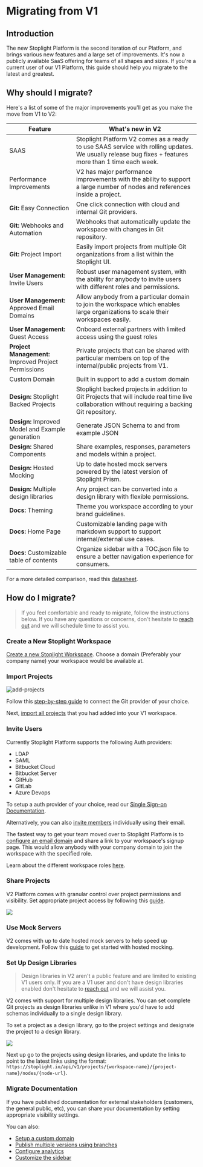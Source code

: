 # Migrating from V1

## Introduction

The new Stoplight Platform is the second iteration of our Platform, and brings various new features and a large set of improvements. It's now a publicly available SaaS offering for teams of all shapes and sizes. If you're a current user of our V1 Platform, this guide should help you migrate to the latest and greatest. 

## Why should I migrate?

Here's a list of some of the major improvements you'll get as you make the move from V1 to V2:

Feature | What's new in V2 |
---------|----------|
 SAAS | Stoplight Platform V2 comes as a ready to use SAAS service with rolling updates. We usually release bug fixes + features more than 1 time each week. 
 Performance Improvements | V2 has major performance improvements with the ability to support a large number of nodes and references inside a project.
 **Git:** Easy Connection | One click connection with cloud and internal Git providers.
 **Git:** Webhooks and Automation | Webhooks that automatically update the workspace with changes in Git repository. 
**Git:** Project Import | Easily import projects from multiple Git organizations from a list within the Stoplight UI. 
**User Management:** Invite Users| Robust user management system, with the ability for anybody to invite users with different roles and permissions. 
**User Management:** Approved Email Domains | Allow anybody from a particular domain to join the workspace which enables large organizations to scale their workspaces easily.
**User Management:** Guest Access | Onboard external partners with limited access using the guest roles
**Project Management:** Improved Project Permissions | Private projects that can be shared with particular members on top of the internal/public projects from V1. 
Custom Domain | Built in support to add a custom domain
**Design:** Stoplight Backed Projects | Stoplight backed projects in addition to Git Projects that will include real time live collaboration without requiring a backing Git repository.
**Design:** Improved Model and Example generation | Generate JSON Schema to and from example JSON 
**Design:** Shared Components | Share examples, responses, parameters and models within a project. 
**Design:** Hosted Mocking | Up to date hosted mock servers powered by the latest version of Stoplight Prism.
**Design:** Multiple design libraries | Any project can be converted into a design library with flexible permissions.
**Docs:** Theming | Theme you workspace according to your brand guidelines. 
**Docs:** Home Page | Customizable landing page with markdown support to support internal/external use cases.
**Docs:** Customizable table of contents | Organize sidebar with a TOC.json file to ensure a better navigation experience for consumers.

<!-- markdown-link-check-disable-next-line -->
For a more detailed comparison, read this [datasheet](https://www.notion.so/stoplight/e9a6bf85651e4ab3999e307136814c56?v=adc1c0337f2a4acab1c3d32ba1ebbd1c).

## How do I migrate?

<!-- markdown-link-check-disable-next-line -->
> If you feel comfortable and ready to migrate, follow the instructions below. If you have any questions or concerns, don't hesitate to [reach out](https://support.stoplight.io) and we will schedule time to assist you. 

### Create a New Stoplight Workspace

[Create a new Stoplight Workspace](../2.-workspaces/a.creating-a-workspace.md). Choose a domain (Preferably your company name) your workspace would be available at. 

### Import Projects

![add-projects](../assets/images/git-connect-compressed.gif)

Follow this [step-by-step guide](../2.-workspaces/configure-git/a.configuring-git.md) to connect the Git provider of your choice.

Next, [import all projects](../7.-projects/adding-projects.md) that you had added into your V1 workspace. 

### Invite Users

Currently Stoplight Platform supports the following Auth providers:

- LDAP
- SAML
- Bitbucket Cloud
- Bitbucket Server
- GitHub
- GitLab
- Azure Devops

To setup a auth provider of your choice, read our [Single Sign-on Documentation](../2.-workspaces/e.configuring-authentication.md).

Alternatively, you can also [invite members](../2.-workspaces/d.inviting-your-team.md) 
individually using their email.

The fastest way to get your team moved over to Stoplight Platform is to [configure an email domain](../2.-workspaces/d.inviting-your-team.md#make-your-workspace-discoverable) and share a link to your workspace's signup page. This would allow anybody with your company domain to join the workspace with the specified role.

Learn about the different workspace roles [here](../2.-workspaces/k.workspace-roles.md).

### Share Projects

V2 Platform comes with granular control over project permissions and visibility. Set appropriate project access by following this [guide](../2.-workspaces/l.project-roles.md).

![](../assets/images/manage-project-access.png)

### Use Mock Servers

V2 comes with up to date hosted mock servers to help speed up development. Follow this [guide](../3.-design/setting-up-a-mock-server.md) to get started with hosted mocking.

### Set Up Design Libraries

<!-- markdown-link-check-disable -->
<!-- theme: warning -->
> Design libraries in V2 aren't a public feature and are limited to existing V1 users only. If you are a V1 user and don't have design libraries enabled don't hesitate to [reach out](https://support.stoplight.io) and we will assist you. 
<!-- markdown-link-check-enable -->

V2 comes with support for multiple design libraries. You can set complete Git projects as design libraries unlike in V1 where you'd have to add schemas individually to a single design library. 

To set a project as a design library, go to the project settings and designate the project to a design library. 

![](../assets/images/design-library.png)

Next up go to the projects using design libraries, and update the links to point to the latest links using the format: `https://stoplight.io/api/v1/projects/{workspace-name}/{project-name}/nodes/{node-url}`.

### Migrate Documentation

If you have published documentation for external stakeholders (customers, the general public, etc), you can share your documentation by setting appropriate visibility settings.

You can also:
- [Setup a custom domain](../2.-workspaces/j.custom-domains.md)
- [Publish multiple versions using branches](../2.-workspaces/h.branch-management.md)
- [Configure analytics](../4.-documentation/e.configure-analytics.md)
- [Customize the sidebar](../4.-documentation/Sidebar/a.customize-sidebar.md)